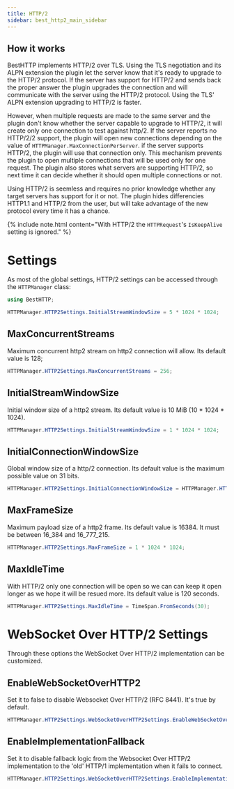 ```yaml
---
title: HTTP/2
sidebar: best_http2_main_sidebar
---
```


## How it works

BestHTTP implements HTTP/2 over TLS. Using the TLS negotiation and its ALPN extension the plugin let the server know that it's ready to upgrade to the HTTP/2 protocol. 
If the server has support for HTTP/2 and sends back the proper answer the plugin upgrades the connection and will communicate with the server using the HTTP/2 protocol. Using the TLS' ALPN extension upgrading to HTTP/2 is faster.

However, when multiple requests are made to the same server and the plugin don't know whether the server capable to upgrade to HTTP/2, it will create only one connection to test against http/2. If the server reports no HTTP/2/2 support, the plugin will open new connections depending on the value of `HTTPManager.MaxConnectionPerServer`. if the server supports HTTP/2, the plugin will use that connection only.
This mechanism prevents the plugin to open multiple connections that will be used only for one request. The plugin also stores what servers are supporting HTTP/2, so next time it can decide whether it should open multiple connections or not.

Using HTTP/2 is seemless and requires no prior knowledge whether any target servers has support for it or not. The plugin hides differencies HTTP1.1 and HTTP/2 from the user, but will take advantage of the new protocol every time it has a chance.

{% include note.html content="With HTTP/2 the `HTTPRequest`'s `IsKeepAlive` setting is ignored." %}

# Settings

As most of the global settings, HTTP/2 settings can be accessed through the `HTTPManager` class:
```csharp
using BestHTTP;

HTTPManager.HTTP2Settings.InitialStreamWindowSize = 5 * 1024 * 1024;
```

## MaxConcurrentStreams
Maximum concurrent http2 stream on http2 connection will allow. Its default value is 128;

```csharp
HTTPManager.HTTP2Settings.MaxConcurrentStreams = 256;
```

## InitialStreamWindowSize
Initial window size of a http2 stream. Its default value is 10 MiB (10 * 1024 * 1024).

```csharp
HTTPManager.HTTP2Settings.InitialStreamWindowSize = 1 * 1024 * 1024;
```

## InitialConnectionWindowSize
Global window size of a http/2 connection. Its default value is the maximum possible value on 31 bits.

```csharp
HTTPManager.HTTP2Settings.InitialConnectionWindowSize = HTTPManager.HTTP2Settings.MaxConcurrentStreams * 1024 * 1024;
```

## MaxFrameSize
Maximum payload size of a http2 frame. Its default value is 16384. It must be between 16_384 and 16_777_215.

```csharp
HTTPManager.HTTP2Settings.MaxFrameSize = 1 * 1024 * 1024;
```

## MaxIdleTime
With HTTP/2 only one connection will be open so we can can keep it open longer as we hope it will be resued more. Its default value is 120 seconds.

```csharp
HTTPManager.HTTP2Settings.MaxIdleTime = TimeSpan.FromSeconds(30);
```

# WebSocket Over HTTP/2 Settings

Through these options the WebSocket Over HTTP/2 implementation can be customized.

## EnableWebSocketOverHTTP2
Set it to false to disable Websocket Over HTTP/2 (RFC 8441). It's true by default.

```csharp
HTTPManager.HTTP2Settings.WebSocketOverHTTP2Settings.EnableWebSocketOverHTTP2 = false;
```

## EnableImplementationFallback
Set it to disable fallback logic from the Websocket Over HTTP/2 implementation to the 'old' HTTP/1 implementation when it fails to connect.

```csharp
HTTPManager.HTTP2Settings.WebSocketOverHTTP2Settings.EnableImplementationFallback = false;
```